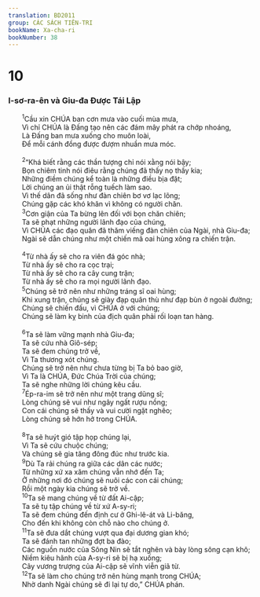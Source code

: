```yaml
---
translation: BD2011
group: CÁC SÁCH TIÊN-TRI
bookName: Xa-cha-ri 
bookNumber: 38
---
```


<div class="title"><h1>10</h1><h3>I-sơ-ra-ên và Giu-đa Ðược Tái Lập</h3></div>
<span class="verse xa_10_1">  <sup>1</sup>Cầu xin CHÚA ban cơn mưa vào cuối mùa mưa,<br/>  Vì chỉ CHÚA là Ðấng tạo nên các đám mây phát ra chớp nhoáng,<br/>  Là Ðấng ban mưa xuống cho muôn loài,<br/>  Ðể mỗi cánh đồng được đượm nhuần mưa móc.<br/><br/></span>
<span class="verse xa_10_2">  <sup>2</sup>“Khá biết rằng các thần tượng chỉ nói xằng nói bậy;<br/>  Bọn chiêm tinh nói điêu rằng chúng đã thấy nọ thấy kia;<br/>  Những điềm chúng kể toàn là những điều bịa đặt;<br/>  Lời chúng an ủi thật rỗng tuếch làm sao.<br/>  Vì thế dân đã sống như đàn chiên bơ vơ lạc lõng;<br/>  Chúng gặp các khó khăn vì không có người chăn.<br/></span>
<span class="verse xa_10_3">  <sup>3</sup>Cơn giận của Ta bừng lên đối với bọn chăn chiên;<br/>  Ta sẽ phạt những người lãnh đạo của chúng, <br/>  Vì CHÚA các đạo quân đã thăm viếng đàn chiên của Ngài, nhà Giu-đa;<br/>  Ngài sẽ dẫn chúng như một chiến mã oai hùng xông ra chiến trận.<br/><br/></span>
<span class="verse xa_10_4">  <sup>4</sup>Từ nhà ấy sẽ cho ra viên đá góc nhà;<br/>  Từ nhà ấy sẽ cho ra cọc trại;<br/>  Từ nhà ấy sẽ cho ra cây cung trận;<br/>  Từ nhà ấy sẽ cho ra mọi người lãnh đạo.<br/></span>
<span class="verse xa_10_5">  <sup>5</sup>Chúng sẽ trở nên như những tráng sĩ oai hùng;<br/>  Khi xung trận, chúng sẽ giày đạp quân thù như đạp bùn ở ngoài đường;<br/>  Chúng sẽ chiến đấu, vì CHÚA ở với chúng;<br/>  Chúng sẽ làm kỵ binh của địch quân phải rối loạn tan hàng.<br/><br/></span>
<span class="verse xa_10_6">  <sup>6</sup>Ta sẽ làm vững mạnh nhà Giu-đa;<br/>  Ta sẽ cứu nhà Giô-sép;<br/>  Ta sẽ đem chúng trở về,<br/>  Vì Ta thương xót chúng.<br/>  Chúng sẽ trở nên như chưa từng bị Ta bỏ bao giờ,<br/>  Vì Ta là CHÚA, Ðức Chúa Trời của chúng;<br/>  Ta sẽ nghe những lời chúng kêu cầu.<br/></span>
<span class="verse xa_10_7">  <sup>7</sup>Ép-ra-im sẽ trở nên như một trang dũng sĩ;<br/>  Lòng chúng sẽ vui như ngây ngất rượu nồng;<br/>  Con cái chúng sẽ thấy và vui cười ngặt nghẽo;<br/>  Lòng chúng sẽ hớn hở trong CHÚA.<br/><br/></span>
<span class="verse xa_10_8">  <sup>8</sup>Ta sẽ huýt gió tập họp chúng lại,<br/>  Vì Ta sẽ cứu chuộc chúng;<br/>  Và chúng sẽ gia tăng đông đúc như trước kia.<br/></span>
<span class="verse xa_10_9">  <sup>9</sup>Dù Ta rải chúng ra giữa các dân các nước;<br/>  Từ những xứ xa xăm chúng vẫn nhớ đến Ta;<br/>  Ở những nơi đó chúng sẽ nuôi các con cái chúng;<br/>  Rồi một ngày kia chúng sẽ trở về.<br/></span>
<span class="verse xa_10_10">  <sup>10</sup>Ta sẽ mang chúng về từ đất Ai-cập;<br/>  Ta sẽ tụ tập chúng về từ xứ A-sy-ri;<br/>  Ta sẽ đem chúng đến định cư ở Ghi-lê-át và Li-băng,<br/>  Cho đến khi không còn chỗ nào cho chúng ở.<br/></span>
<span class="verse xa_10_11">  <sup>11</sup>Ta sẽ đưa dắt chúng vượt qua đại dương gian khó;<br/>  Ta sẽ đánh tan những đợt ba đào;<br/>  Các nguồn nước của Sông Nin sẽ tắt nghẽn và bày lòng sông cạn khô;<br/>  Niềm kiêu hãnh của A-sy-ri sẽ bị hạ xuống;<br/>  Cây vương trượng của Ai-cập sẽ vĩnh viễn giã từ.<br/></span>
<span class="verse xa_10_12">  <sup>12</sup>Ta sẽ làm cho chúng trở nên hùng mạnh trong CHÚA;<br/>  Nhờ danh Ngài chúng sẽ đi lại tự do,” CHÚA phán.<br/></span>
